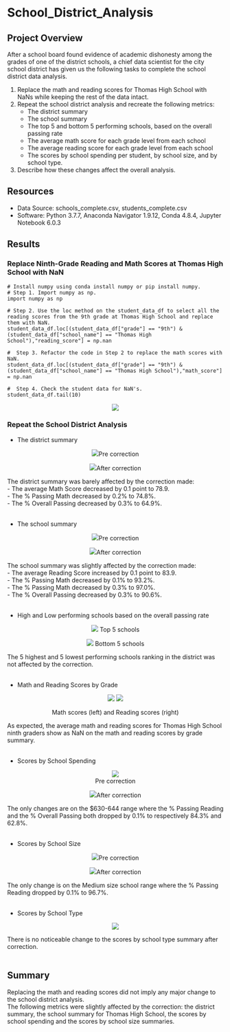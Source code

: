 # School_District_Analysis

## Project Overview
After a school board found evidence of academic dishonesty among the grades of one of the district schools, a chief data scientist for the city school district has given us the following tasks to complete the school district data analysis.

1. Replace the math and reading scores for Thomas High School with NaNs while keeping the rest of the data intact.
2. Repeat the school district analysis and recreate the following metrics:
    - The district summary
    - The school summary
    - The top 5 and bottom 5 performing schools, based on the overall passing rate
    - The average math score for each grade level from each school
    - The average reading score for each grade level from each school
    - The scores by school spending per student, by school size, and by school type.
3. Describe how these changes affect the overall analysis.

## Resources
- Data Source: schools_complete.csv, students_complete.csv
- Software: Python 3.7.7, Anaconda Navigator 1.9.12, Conda 4.8.4, Jupyter Notebook 6.0.3

## Results

### Replace Ninth-Grade Reading and Math Scores at Thomas High School with NaN
```
# Install numpy using conda install numpy or pip install numpy. 
# Step 1. Import numpy as np.
import numpy as np

# Step 2. Use the loc method on the student_data_df to select all the reading scores from the 9th grade at Thomas High School and replace them with NaN.
student_data_df.loc[(student_data_df["grade"] == "9th") & (student_data_df["school_name"] == "Thomas High School"),"reading_score"] = np.nan

#  Step 3. Refactor the code in Step 2 to replace the math scores with NaN.
student_data_df.loc[(student_data_df["grade"] == "9th") & (student_data_df["school_name"] == "Thomas High School"),"math_score"] = np.nan

#  Step 4. Check the student data for NaN's. 
student_data_df.tail(10)
```
<p align="center">
  <img src="https://user-images.githubusercontent.com/68669675/90834754-9959c300-e310-11ea-9104-5b9fc311df42.png">
</p>

### Repeat the School District Analysis

- The district summary
<p align="center">
  <img src="https://user-images.githubusercontent.com/68669675/90918895-1cc7f280-e3ab-11ea-86dc-11e3d5a0d1fd.png">Pre correction
</p>
<p align="center">
  <img src="https://user-images.githubusercontent.com/68669675/90834746-98c12c80-e310-11ea-9bb1-90c5b80a0cfa.png">After correction
</p>
The district summary was barely affected by the correction made:<br/>
- The average Math Score decreased by 0.1 point to 78.9.<br/>
- The % Passing Math decreased by 0.2% to 74.8%.<br/>
- The % Overall Passing decreased by 0.3% to 64.9%.<br/><br/>

- The school summary
<p align="center">
  <img src="https://user-images.githubusercontent.com/68669675/90918905-1e91b600-e3ab-11ea-8287-04cc30205d2c.png">Pre correction
</p>
<p align="center">
  <img src="https://user-images.githubusercontent.com/68669675/90918909-1f2a4c80-e3ab-11ea-90b7-3296810ec63b.png">After correction
</p>
The school summary was slightly affected by the correction made:<br/>
- The average Reading Score increased by 0.1 point to 83.9.<br/>
- The % Passing Math decreased by 0.1% to 93.2%.<br/>
- The % Passing Math decreased by 0.3% to 97.0%.<br/>
- The % Overall Passing decreased by 0.3% to 90.6%.<br/><br/>

- High and Low performing schools based on the overall passing rate
<p align="center">
  <img src="https://user-images.githubusercontent.com/68669675/90834767-9bbc1d00-e310-11ea-8bbf-aac572055b80.png">
  Top 5 schools
</p>
<p align="center">
  <img src="https://user-images.githubusercontent.com/68669675/90836950-4551dd00-e316-11ea-82e8-8dc7fbc9b609.png">
  Bottom 5 schools
</p>
The 5 highest and 5 lowest performing schools ranking in the district was not affected by the correction.<br/><br/>

- Math and Reading Scores by Grade
<p align="center">
  <img src="https://user-images.githubusercontent.com/68669675/90834748-98c12c80-e310-11ea-8e79-5471f2832077.png">
  <img src="https://user-images.githubusercontent.com/68669675/90834752-9959c300-e310-11ea-921d-dbe0afd02c4d.png"> 
</p>
<p align="center">Math scores (left) and Reading scores (right)</p>
As expected, the average math and reading scores for Thomas High School ninth graders show as NaN on the math and reading scores by grade summary. <br/><br/>

- Scores by School Spending
<p align="center">
  <img src="https://user-images.githubusercontent.com/68669675/90918914-1f2a4c80-e3ab-11ea-93a7-53600aeb0cce.png"><br/>Pre correction
</p>
<p align="center">
  <img src="https://user-images.githubusercontent.com/68669675/90918915-1fc2e300-e3ab-11ea-8c84-b62876291a1a.png">After correction
</p>
The only changes are on the $630-644 range where the % Passing Reading and the % Overall Passing both dropped by 0.1% to respectively 84.3% and 62.8%.<br/><br/>

- Scores by School Size
<p align="center">
  <img src="https://user-images.githubusercontent.com/68669675/90918911-1f2a4c80-e3ab-11ea-87c0-c538166d07de.png">Pre correction
</p>
<p align="center">
  <img src="https://user-images.githubusercontent.com/68669675/90918912-1f2a4c80-e3ab-11ea-9445-edd9b20feaa6.png">After correction
</p>
The only change is on the Medium size school range where the % Passing Reading dropped by 0.1% to 96.7%.<br/><br/>

- Scores by School Type
<p align="center">
  <img src="https://user-images.githubusercontent.com/68669675/90918919-205b7980-e3ab-11ea-9c0c-cd1ead21a6ca.png">
</p>
There is no noticeable change to the scores by school type summary after correction.<br/><br/>

## Summary
Replacing the math and reading scores did not imply any major change to the school district analysis.\
The following metrics were slightly affected by the correction: the district summary, the school summary for Thomas High School, the scores by school spending and the scores by school size summaries.